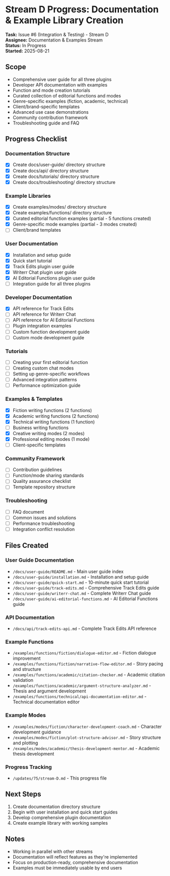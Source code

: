# Stream D Progress: Documentation & Example Library Creation

**Task:** Issue #6 (Integration & Testing) - Stream D  
**Assignee:** Documentation & Examples Stream  
**Status:** In Progress  
**Started:** 2025-08-21  

## Scope
- Comprehensive user guide for all three plugins
- Developer API documentation with examples
- Function and mode creation tutorials
- Curated collection of editorial functions and modes
- Genre-specific examples (fiction, academic, technical)
- Client/brand-specific templates
- Advanced use case demonstrations
- Community contribution framework
- Troubleshooting guide and FAQ

## Progress Checklist

### Documentation Structure
- [x] Create docs/user-guide/ directory structure
- [x] Create docs/api/ directory structure  
- [x] Create docs/tutorials/ directory structure
- [x] Create docs/troubleshooting/ directory structure

### Example Libraries
- [x] Create examples/modes/ directory structure
- [x] Create examples/functions/ directory structure
- [x] Curated editorial function examples (partial - 5 functions created)
- [x] Genre-specific mode examples (partial - 3 modes created)
- [ ] Client/brand templates

### User Documentation
- [x] Installation and setup guide
- [x] Quick start tutorial
- [x] Track Edits plugin user guide
- [x] Writerr Chat plugin user guide  
- [x] AI Editorial Functions plugin user guide
- [ ] Integration guide for all three plugins

### Developer Documentation
- [x] API reference for Track Edits
- [ ] API reference for Writerr Chat
- [ ] API reference for AI Editorial Functions
- [ ] Plugin integration examples
- [ ] Custom function development guide
- [ ] Custom mode development guide

### Tutorials
- [ ] Creating your first editorial function
- [ ] Creating custom chat modes
- [ ] Setting up genre-specific workflows
- [ ] Advanced integration patterns
- [ ] Performance optimization guide

### Examples & Templates
- [x] Fiction writing functions (2 functions)
- [x] Academic writing functions (2 functions)
- [x] Technical writing functions (1 function)
- [ ] Business writing functions
- [x] Creative writing modes (2 modes)
- [x] Professional editing modes (1 mode)
- [ ] Client-specific templates

### Community Framework
- [ ] Contribution guidelines
- [ ] Function/mode sharing standards
- [ ] Quality assurance checklist
- [ ] Template repository structure

### Troubleshooting
- [ ] FAQ document
- [ ] Common issues and solutions
- [ ] Performance troubleshooting
- [ ] Integration conflict resolution

## Files Created

### User Guide Documentation
- `/docs/user-guide/README.md` - Main user guide index
- `/docs/user-guide/installation.md` - Installation and setup guide  
- `/docs/user-guide/quick-start.md` - 10-minute quick start tutorial
- `/docs/user-guide/track-edits.md` - Comprehensive Track Edits guide
- `/docs/user-guide/writerr-chat.md` - Complete Writerr Chat guide
- `/docs/user-guide/ai-editorial-functions.md` - AI Editorial Functions guide

### API Documentation
- `/docs/api/track-edits-api.md` - Complete Track Edits API reference

### Example Functions
- `/examples/functions/fiction/dialogue-editor.md` - Fiction dialogue improvement
- `/examples/functions/fiction/narrative-flow-editor.md` - Story pacing and structure
- `/examples/functions/academic/citation-checker.md` - Academic citation validation
- `/examples/functions/academic/argument-structure-analyzer.md` - Thesis and argument development
- `/examples/functions/technical/api-documentation-editor.md` - Technical documentation editor

### Example Modes
- `/examples/modes/fiction/character-development-coach.md` - Character development guidance
- `/examples/modes/fiction/plot-structure-advisor.md` - Story structure and plotting
- `/examples/modes/academic/thesis-development-mentor.md` - Academic thesis development

### Progress Tracking
- `/updates/75/stream-D.md` - This progress file

## Next Steps
1. Create documentation directory structure
2. Begin with user installation and quick start guides
3. Develop comprehensive plugin documentation
4. Create example library with working samples

## Notes
- Working in parallel with other streams
- Documentation will reflect features as they're implemented
- Focus on production-ready, comprehensive documentation
- Examples must be immediately usable by end users